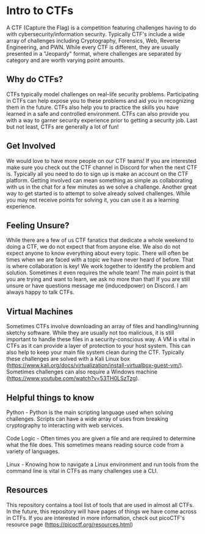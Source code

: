 # Intro to CTFs
A CTF (Capture the Flag) is a competition featuring challenges having to do with cybersecurity/information security. Typically CTF's include a wide array of challenges including Cryptography, Forensics, Web, Reverse Engineering, and PWN. While every CTF is different, they are usually presented in a "Jeopardy" format, where challenges are separated by category and are worth varying point amounts. </br>
## Why do CTFs?
CTFs typically model challenges on real-life security problems. Participating in CTFs can help expose you to these problems and aid you in recognizing them in the future. CTFs also help you to practice the skills you have learned in a safe and controlled environment. CTFs can also provide you with a way to garner security experience prior to getting a security job. Last but not least, CTFs are generally a lot of fun! </br>
## Get Involved
We would love to have more people on our CTF teams! If you are interested make sure you check out the CTF channel in Discord for when the next CTF is. Typically all you need to do to sign up is make an account on the CTF platform. Getting involved can mean something as simple as collaborating with us in the chat for a few minutes as we solve a challenge. Another great way to get started is to attempt to solve already solved challenges. While you may not receive points for solving it, you can use it as a learning experience.  </br>
## Feeling Unsure?
While there are a few of us CTF fanatics that dedicate a whole weekend to doing a CTF, we do not expect that from anyone else. We also do not expect anyone to know everything about every topic. There will often be times when we are faced with a topic we have never heard of before. That is where collaboration is key! We work together to identify the problem and solution. Sometimes it even requires the whole team! The main point is that you are trying and want to learn, we ask no more than that! If you are still unsure or have questions message me (inducedpower) on Discord. I am always happy to talk CTFs.
## Virtual Machines
Sometimes CTFs involve downloading an array of files and handling/running sketchy software. While they are usually not too malicious, it is still important to handle these files in a security-conscious way. A VM is vital in CTFs as it can provide a layer of protection to your host system. This can also help to keep your main file system clean during the CTF. Typically these challenges are solved with a Kali Linux box (https://www.kali.org/docs/virtualization/install-virtualbox-guest-vm/). Sometimes challenges can also require a Windows machine (https://www.youtube.com/watch?v=53TH0LSzTzg). </br>
## Helpful things to know
Python - Python is the main scripting language used when solving challenges. Scripts can have a wide array of uses from breaking cryptography to interacting with web services. </br>
</br>
Code Logic - Often times you are given a file and are required to determine what the file does. This sometimes means reading source code from a variety of languages. </br>
</br>
Linux - Knowing how to navigate a Linux environment and run tools from the command line is vital in CTFs as many challenges use a CLI. </br>

## Resources
This repository contains a tool list of tools that are used in almost all CTFs. In the future, this repository will have pages of things we have come across in CTFs. If you are interested in more information, check out picoCTF's resource page (https://picoctf.org/resources.html) </br>           

